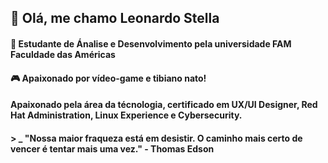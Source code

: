 

## :wave: Olá, me chamo Leonardo Stella

#### :bookmark_tabs: Estudante de Ánalise e Desenvolvimento pela universidade FAM Faculdade das Américas

#### :video_game: Apaixonado por vídeo-game e tibiano nato!

#### Apaixonado pela área da técnologia, certificado em UX/UI Designer, Red Hat Administration, Linux Experience e Cybersecurity.

#### > _ "Nossa maior fraqueza está em desistir. O caminho mais certo de vencer é tentar mais uma vez." - Thomas Edson